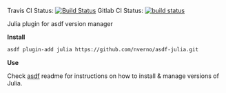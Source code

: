 Travis CI Status:
[![Build Status](https://travis-ci.org/nverno/asdf-julia.svg?branch=master)](https://travis-ci.org/nverno/asdf-julia)
Gitlab CI Status:
[![build status](https://gitlab.com/nverno/asdf-julia/badges/master/build.svg)](https://gitlab.com/nverno/asdf-julia/commits/master)

Julia plugin for asdf version manager

**Install**

```bash
asdf plugin-add julia https://github.com/nverno/asdf-julia.git
```

**Use**

Check [asdf](ashttps://github.com/asdf-vm/asdfdf) readme for instructions on how to install & manage versions of Julia.
